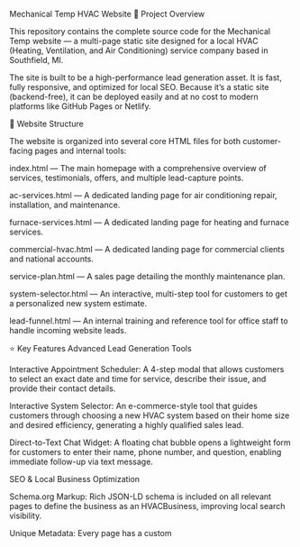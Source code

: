 Mechanical Temp HVAC Website
📌 Project Overview

This repository contains the complete source code for the Mechanical Temp website — a multi-page static site designed for a local HVAC (Heating, Ventilation, and Air Conditioning) service company based in Southfield, MI.

The site is built to be a high-performance lead generation asset. It is fast, fully responsive, and optimized for local SEO. Because it’s a static site (backend-free), it can be deployed easily and at no cost to modern platforms like GitHub Pages or Netlify.

📂 Website Structure

The website is organized into several core HTML files for both customer-facing pages and internal tools:

index.html — The main homepage with a comprehensive overview of services, testimonials, offers, and multiple lead-capture points.

ac-services.html — A dedicated landing page for air conditioning repair, installation, and maintenance.

furnace-services.html — A dedicated landing page for heating and furnace services.

commercial-hvac.html — A dedicated landing page for commercial clients and national accounts.

service-plan.html — A sales page detailing the monthly maintenance plan.

system-selector.html — An interactive, multi-step tool for customers to get a personalized new system estimate.

lead-funnel.html — An internal training and reference tool for office staff to handle incoming website leads.

⭐ Key Features
Advanced Lead Generation Tools

Interactive Appointment Scheduler: A 4-step modal that allows customers to select an exact date and time for service, describe their issue, and provide their contact details.

Interactive System Selector: An e-commerce-style tool that guides customers through choosing a new HVAC system based on their home size and desired efficiency, generating a highly qualified sales lead.

Direct-to-Text Chat Widget: A floating chat bubble opens a lightweight form for customers to enter their name, phone number, and question, enabling immediate follow-up via text message.

SEO & Local Business Optimization

Schema.org Markup: Rich JSON-LD schema is included on all relevant pages to define the business as an HVACBusiness, improving local search visibility.

Unique Metadata: Every page has a custom <title> and <meta name="description"> tag, optimized with relevant keywords.

Google-Friendly: The site includes a sitemap.xml for fast indexing, a placeholder for the Google Search Console verification tag, and links to a Google Business Profile for reviews.

Modern, Responsive Design

Mobile-first build to ensure a seamless experience on all devices.

Sticky, responsive header with a mobile “hamburger” menu for easy navigation.

🛠️ Technologies Used

HTML5 — Core structure and content.

Tailwind CSS — Utility-first styling framework, loaded via CDN for simplicity.

Vanilla JavaScript — Powers interactive features (responsive menu, pop-up modals, form logic).

EmailJS — Client-side service powering all lead-generation forms without a backend (emails and SMS via gateways).

⚙️ Customization & Setup
1) Update Business Information

In each .html file, update the address, phone number, and service areas in:

Visible content (e.g., footer)

Hidden JSON-LD schema in the <head>

2) Configure EmailJS

Create an account at EmailJS.com.

Create three Email Templates to handle the different forms:

Scheduler Template — Main appointment booking

System Selector Template — New system quote requests

Chat Widget Template — Simple chat messages

In each .html file, find the <script> tag at the bottom and replace the placeholder Service ID and Template IDs with your own.

3) Verify with Google Search Console

Add your site to Google Search Console.

Choose the HTML tag verification method and copy your unique verification code.

Paste this code into the placeholder

<meta name="google-site-verification" content="YOUR_CODE_HERE">


in the <head> of index.html.

🚀 Deployment

This is a static website, so no backend setup is required. It can be deployed directly to any provider that serves static HTML files, including:

GitHub Pages

Netlify

Vercel

Standard web hosting

